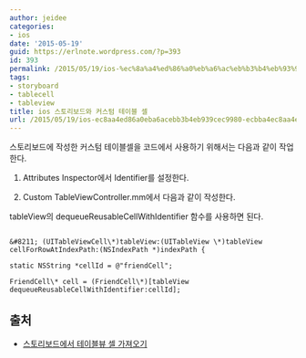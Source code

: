 ```yaml
---
author: jeidee
categories:
- ios
date: '2015-05-19'
guid: https://erlnote.wordpress.com/?p=393
id: 393
permalink: /2015/05/19/ios-%ec%8a%a4%ed%86%a0%eb%a6%ac%eb%b3%b4%eb%93%9c%ec%99%80-%ec%bb%a4%ec%8a%a4%ed%85%80-%ed%85%8c%ec%9d%b4%eb%b8%94-%ec%85%80/
tags:
- storyboard
- tablecell
- tableview
title: ios 스토리보드와 커스텀 테이블 셀
url: /2015/05/19/ios-ec8aa4ed86a0eba6acebb3b4eb939cec9980-ecbba4ec8aa4ed8580-ed858cec9db4ebb894-ec8580
---
```


스토리보드에 작성한 커스텀 테이블셀을 코드에서 사용하기 위해서는 다음과 같이 작업한다.

1) Attributes Inspector에서 Identifier를 설정한다.

2) Custom TableViewController.mm에서 다음과 같이 작성한다.

tableView의 dequeueReusableCellWithIdentifier 함수를 사용하면 된다.

```objc
  
&#8211; (UITableViewCell\*)tableView:(UITableView \*)tableView cellForRowAtIndexPath:(NSIndexPath *)indexPath {

static NSString *cellId = @"friendCell";

FriendCell\* cell = (FriendCell\*)[tableView dequeueReusableCellWithIdentifier:cellId];

```

## 출처

  * [스토리보드에서 테이블뷰 셀 가져오기](https://byunsooblog.wordpress.com/2014/09/19/ios-%EC%8A%A4%ED%86%A0%EB%A6%AC%EB%B3%B4%EB%93%9C%EC%97%90%EC%84%9C-%ED%85%8C%EC%9D%B4%EB%B8%94%EB%B7%B0-%EC%85%80-%EA%B0%80%EC%A0%B8%EC%98%A4%EA%B8%B0/)